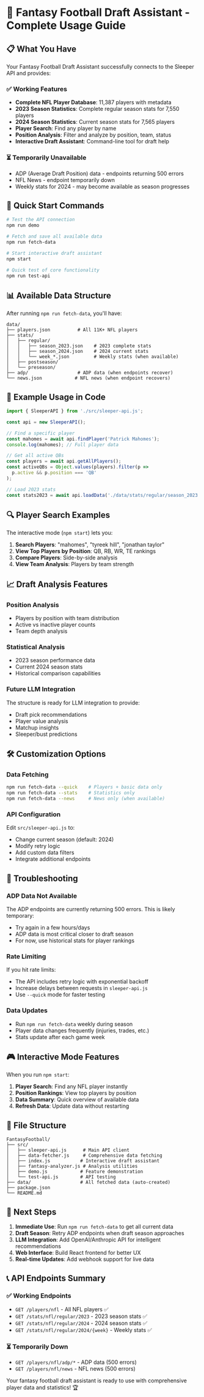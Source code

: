 # 🏈 Fantasy Football Draft Assistant - Complete Usage Guide

## 📋 What You Have

Your Fantasy Football Draft Assistant successfully connects to the Sleeper API and provides:

### ✅ **Working Features**
- **Complete NFL Player Database**: 11,387 players with metadata
- **2023 Season Statistics**: Complete regular season stats for 7,550 players
- **2024 Season Statistics**: Current season stats for 7,565 players  
- **Player Search**: Find any player by name
- **Position Analysis**: Filter and analyze by position, team, status
- **Interactive Draft Assistant**: Command-line tool for draft help

### ⏳ **Temporarily Unavailable** 
- ADP (Average Draft Position) data - endpoints returning 500 errors
- NFL News - endpoint temporarily down
- Weekly stats for 2024 - may become available as season progresses

## 🚀 Quick Start Commands

```bash
# Test the API connection
npm run demo

# Fetch and save all available data
npm run fetch-data

# Start interactive draft assistant
npm start

# Quick test of core functionality
npm run test-api
```

## 📊 Available Data Structure

After running `npm run fetch-data`, you'll have:

```
data/
├── players.json          # All 11K+ NFL players
├── stats/
│   ├── regular/
│   │   ├── season_2023.json    # 2023 complete stats
│   │   ├── season_2024.json    # 2024 current stats
│   │   └── week_*.json         # Weekly stats (when available)
│   ├── postseason/
│   └── preseason/
├── adp/                  # ADP data (when endpoints recover)
└── news.json            # NFL news (when endpoint recovers)
```

## 🎯 Example Usage in Code

```javascript
import { SleeperAPI } from './src/sleeper-api.js';

const api = new SleeperAPI();

// Find a specific player
const mahomes = await api.findPlayer('Patrick Mahomes');
console.log(mahomes); // Full player data

// Get all active QBs
const players = await api.getAllPlayers();
const activeQBs = Object.values(players).filter(p => 
  p.active && p.position === 'QB'
);

// Load 2023 stats
const stats2023 = await api.loadData('./data/stats/regular/season_2023.json');
```

## 🔍 Player Search Examples

The interactive mode (`npm start`) lets you:

1. **Search Players**: "mahomes", "tyreek hill", "jonathan taylor"
2. **View Top Players by Position**: QB, RB, WR, TE rankings
3. **Compare Players**: Side-by-side analysis
4. **View Team Analysis**: Players by team strength

## 📈 Draft Analysis Features

### Position Analysis
- Players by position with team distribution
- Active vs inactive player counts
- Team depth analysis

### Statistical Analysis
- 2023 season performance data
- Current 2024 season stats
- Historical comparison capabilities

### Future LLM Integration
The structure is ready for LLM integration to provide:
- Draft pick recommendations
- Player value analysis  
- Matchup insights
- Sleeper/bust predictions

## 🛠️ Customization Options

### Data Fetching
```bash
npm run fetch-data --quick    # Players + basic data only
npm run fetch-data --stats    # Statistics only
npm run fetch-data --news     # News only (when available)
```

### API Configuration
Edit `src/sleeper-api.js` to:
- Change current season (default: 2024)
- Modify retry logic
- Add custom data filters
- Integrate additional endpoints

## 🔄 Troubleshooting

### ADP Data Not Available
The ADP endpoints are currently returning 500 errors. This is likely temporary:
- Try again in a few hours/days
- ADP data is most critical closer to draft season
- For now, use historical stats for player rankings

### Rate Limiting
If you hit rate limits:
- The API includes retry logic with exponential backoff
- Increase delays between requests in `sleeper-api.js`
- Use `--quick` mode for faster testing

### Data Updates
- Run `npm run fetch-data` weekly during season
- Player data changes frequently (injuries, trades, etc.)
- Stats update after each game week

## 🎮 Interactive Mode Features

When you run `npm start`:

1. **Player Search**: Find any NFL player instantly
2. **Position Rankings**: View top players by position  
3. **Data Summary**: Quick overview of available data
4. **Refresh Data**: Update data without restarting

## 📁 File Structure

```
FantasyFootball/
├── src/
│   ├── sleeper-api.js      # Main API client
│   ├── data-fetcher.js     # Comprehensive data fetching
│   ├── index.js           # Interactive draft assistant
│   ├── fantasy-analyzer.js # Analysis utilities
│   ├── demo.js            # Feature demonstration
│   └── test-api.js        # API testing
├── data/                  # All fetched data (auto-created)
├── package.json
└── README.md
```

## 🚀 Next Steps

1. **Immediate Use**: Run `npm run fetch-data` to get all current data
2. **Draft Season**: Retry ADP endpoints when draft season approaches
3. **LLM Integration**: Add OpenAI/Anthropic API for intelligent recommendations
4. **Web Interface**: Build React frontend for better UX
5. **Real-time Updates**: Add webhook support for live data

## 📞 API Endpoints Summary

### ✅ Working Endpoints
- `GET /players/nfl` - All NFL players ✅
- `GET /stats/nfl/regular/2023` - 2023 season stats ✅  
- `GET /stats/nfl/regular/2024` - 2024 season stats ✅
- `GET /stats/nfl/regular/2024/{week}` - Weekly stats ✅

### ⏳ Temporarily Down
- `GET /players/nfl/adp/*` - ADP data (500 errors)
- `GET /players/nfl/news` - NFL news (500 errors)

Your fantasy football draft assistant is ready to use with comprehensive player data and statistics! 🏆
